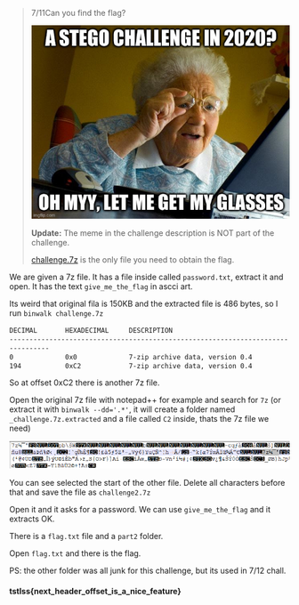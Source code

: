 > 7/11Can you find the flag?
>
> ![meme](https://raw.githubusercontent.com/estebancano-dev/CTF-Writeups/master/20201003%20Tasteless%20CTF/2ugJxK3.png)
>
> **Update:** The meme in the challenge description is NOT part of the challenge.
>
>   [challenge.7z](challenge.7z)  is the only file you need to obtain the flag.

We are given  a 7z file. It has a file inside called `password.txt`, extract it and open. It has the text `give_me_the_flag` in ascci art.

Its weird that original fila is 150KB and the extracted file is 486 bytes, so I run `binwalk challenge.7z`

```
DECIMAL       HEXADECIMAL     DESCRIPTION
--------------------------------------------------------------------------------
0             0x0             7-zip archive data, version 0.4
194           0xC2            7-zip archive data, version 0.4
```

So at offset 0xC2 there is another 7z file.

Open the original 7z file with notepad++ for example and search for `7z` (or extract it with `binwalk --dd='.*'`, it will create a folder named `_challenge.7z.extracted` and a file called `C2` inside, thats the 7z file we need)

![notepad.png](https://raw.githubusercontent.com/estebancano-dev/CTF-Writeups/master/20201003%20Tasteless%20CTF/notepad.png)

You can see selected the start of the other file. Delete all characters before that and save the file as `challenge2.7z`

Open it and it asks for a password. We can use `give_me_the_flag` and it extracts OK.

There is a `flag.txt` file and a `part2` folder.

Open `flag.txt` and there is the flag.

PS: the other folder was all junk for this challenge, but its used in 7/12 chall.

#### tstlss{next_header_offset_is_a_nice_feature}
